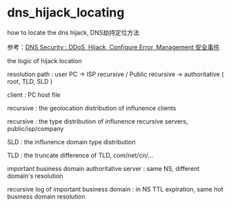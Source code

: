 # dns_hijack_locating
how to locate the dns hijack, DNS劫持定位方法

参考：[DNS Security : DDoS, Hijack, Configure Error, Management 安全事件](https://abbypan.github.io/2013/10/18/dns-security)

the logic of hijack location

resolution path : user PC -> ISP recursive / Public recursive -> authoritative ( root, TLD, SLD )

client : PC host file

recursive : the geolocation distribution of influnence clients

recursive : the type distribution of influnence recursive servers, public/isp/company

SLD : the influnence domain type distribution 

TLD : the truncate difference of TLD, com/net/cn/...

important business domain authoritative server : same NS, different domain's resolution

recursive log of important business domain : in NS TTL expiration, same hot business domain resolution
